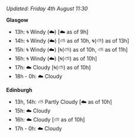 *Updated: Friday 4th August 11:30*

**Glasgow**

* 13h: :cyclone: Windy (:cloud:) [:cloud: as of 9h]
* 14h: :cyclone: Windy (:cloud:) [:partly_sunny: as of 10h, :cyclone:(:partly_sunny:) as of 13h]
* 15h: :cyclone: Windy (:cloud:) [:cyclone:(:partly_sunny:) as of 10h, :partly_sunny: as of 11h]
* 16h: :cyclone: Windy (:cloud:) [:cyclone:(:partly_sunny:) as of 10h]
* 17h: :cloud: Cloudy [:cyclone:(:partly_sunny:) as of 10h]
* 18h - 0h: :cloud: Cloudy

**Edinburgh**

* 13h, 14h: :partly_sunny: Partly Cloudy [:cloud: as of 10h]
* 15h: :cloud: Cloudy
* 16h: :cloud: Cloudy [:partly_sunny: as of 10h]
* 17h - 0h: :cloud: Cloudy
